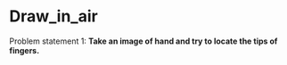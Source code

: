 # Draw_in_air

Problem statement 1: <b>Take an image of hand and try to locate the tips of fingers.</b>
